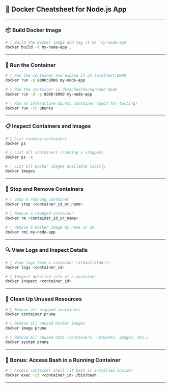 ## 🐳 Docker Cheatsheet for Node.js App

---

### 📦 Build Docker Image

```bash
# 🧪 Build the Docker image and tag it as 'my-node-app'
docker build -t my-node-app .
```

---

### 🚀 Run the Container

```bash
# 🧪 Run the container and expose it on localhost:8000
docker run -p 8000:8000 my-node-app
```

```bash
# 🧪 Run the container in detached/background mode
docker run -d -p 8000:8000 my-node-app
```

```bash
# 🧪 Run an interactive Ubuntu container (good for testing)
docker run -it ubuntu
```

---

### 📋 Inspect Containers and Images

```bash
# 🧪 List running containers
docker ps
```

```bash
# 🧪 List all containers (running + stopped)
docker ps -a
```

```bash
# 🧪 List all Docker images available locally
docker images
```

---

### 🛑 Stop and Remove Containers

```bash
# 🧪 Stop a running container
docker stop <container_id_or_name>
```

```bash
# 🧪 Remove a stopped container
docker rm <container_id_or_name>
```

```bash
# 🧪 Remove a Docker image by name or ID
docker rmi my-node-app
```

---

### 🔍 View Logs and Inspect Details

```bash
# 🧪 View logs from a container (stdout/stderr)
docker logs <container_id>
```

```bash
# 🧪 Inspect detailed info of a container
docker inspect <container_id>
```

---

### 🧼 Clean Up Unused Resources

```bash
# 🧪 Remove all stopped containers
docker container prune
```

```bash
# 🧪 Remove all unused Docker images
docker image prune
```

```bash
# 🧪 Remove all unused data (containers, networks, images, etc.)
docker system prune
```

---

### 🧾 Bonus: Access Bash in a Running Container

```bash
# 🧪 Access container shell (if bash is installed inside)
docker exec -it <container_id> /bin/bash
```

---

